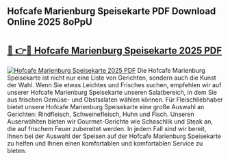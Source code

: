 ## Hofcafe Marienburg Speisekarte PDF Download Online 2025 8oPpU

# <h2><a href="http://gc8s8ad.nevu.top/?p=Hofcafe+Marienburg+Speisekarte">🔗 👉🔴 Hofcafe Marienburg Speisekarte 2025 PDF</a></h2>

[![Hofcafe Marienburg Speisekarte 2025 PDF](https://i.imgur.com/dBaPXMq.png)](http://gc8s8ad.nevu.top/?p=Hofcafe+Marienburg+Speisekarte)
Die Hofcafe Marienburg Speisekarte ist nicht nur eine Liste von Gerichten, sondern auch die Kunst der Wahl. Wenn Sie etwas Leichtes und Frisches suchen, empfehlen wir auf unserer Hofcafe Marienburg Speisekarte unseren Salatbereich, in dem Sie aus frischen Gemüse- und Obstsalaten wählen können. Für Fleischliebhaber bietet unsere Hofcafe Marienburg Speisekarte eine große Auswahl an Gerichten: Rindfleisch, Schweinefleisch, Huhn und Fisch. Unseren Auserwählten bieten wir Gourmet-Gerichte wie Schaschlik und Steak an, die auf frischem Feuer zubereitet werden. In jedem Fall sind wir bereit, Ihnen bei der Auswahl der Speisen auf der Hofcafe Marienburg Speisekarte zu helfen und Ihnen einen komfortablen und komfortablen Service zu bieten.
